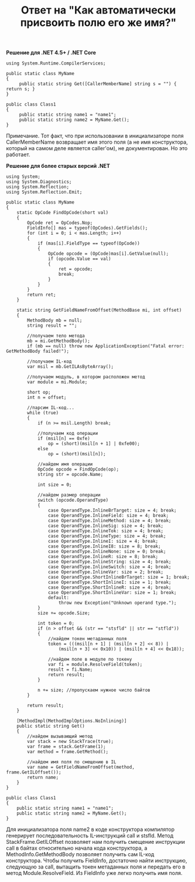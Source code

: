﻿---
title: "Ответ на \"Как автоматически присвоить полю его же имя?\""
se.owner.user_id: 240512
se.owner.display_name: "MSDN.WhiteKnight"
se.owner.link: "https://ru.stackoverflow.com/users/240512/msdn-whiteknight"
se.answer_id: 953109
se.question_id: 949643
se.post_type: answer
se.is_accepted: True
---
<p><strong>Решение для .NET 4.5+ / .NET Core</strong></p>

<pre><code>using System.Runtime.CompilerServices;

public static class MyName
{
     public static string Get([CallerMemberName] string s = "") { return s; }
}

public class Class1
{     
     public static string name1 = "name1";            
     public static string name2 = MyName.Get();            
}
</code></pre>

<p>Примечание. Тот факт, что при использовании в инициализаторе поля CallerMemberName возвращает имя этого поля (а не имя конструктора, который на самом деле является caller'ом), не документирован. Но это работает.</p>

<p><strong>Решение для более старых версий .NET</strong></p>

<pre><code>using System;
using System.Diagnostics;
using System.Reflection;
using System.Reflection.Emit;

public static class MyName
{
    static OpCode FindOpCode(short val)
    {
        OpCode ret = OpCodes.Nop;
        FieldInfo[] mas = typeof(OpCodes).GetFields();
        for (int i = 0; i &lt; mas.Length; i++)
        {
            if (mas[i].FieldType == typeof(OpCode))
            {
                OpCode opcode = (OpCode)mas[i].GetValue(null);
                if (opcode.Value == val)
                {
                    ret = opcode;
                    break;
                }
            }
        }
        return ret;
    }

    static string GetFieldNameFromOffset(MethodBase mi, int offset)
    {
        MethodBody mb = null;
        string result = "";

        //получаем тело метода                
        mb = mi.GetMethodBody();
        if (mb == null) throw new ApplicationException("Fatal error: GetMethodBody failed!");

        //получаем IL-код
        var msil = mb.GetILAsByteArray();

        //получаем модуль, в котором расположен метод
        var module = mi.Module;

        short op;
        int n = offset;

        //парсим IL-код...
        while (true)
        {
            if (n &gt;= msil.Length) break;

            //получаем код операции
            if (msil[n] == 0xfe)
                op = (short)(msil[n + 1] | 0xfe00);
            else
                op = (short)(msil[n]);

            //найдем имя операции
            OpCode opcode = FindOpCode(op);
            string str = opcode.Name;

            int size = 0;

            //найдем размер операции
            switch (opcode.OperandType)
            {
                case OperandType.InlineBrTarget: size = 4; break;
                case OperandType.InlineField: size = 4; break;
                case OperandType.InlineMethod: size = 4; break;
                case OperandType.InlineSig: size = 4; break;
                case OperandType.InlineTok: size = 4; break;
                case OperandType.InlineType: size = 4; break;
                case OperandType.InlineI: size = 4; break;
                case OperandType.InlineI8: size = 8; break;
                case OperandType.InlineNone: size = 0; break;
                case OperandType.InlineR: size = 8; break;
                case OperandType.InlineString: size = 4; break;
                case OperandType.InlineSwitch: size = 4; break;
                case OperandType.InlineVar: size = 2; break;
                case OperandType.ShortInlineBrTarget: size = 1; break;
                case OperandType.ShortInlineI: size = 1; break;
                case OperandType.ShortInlineR: size = 4; break;
                case OperandType.ShortInlineVar: size = 1; break;
                default:
                    throw new Exception("Unknown operand type.");
            }
            size += opcode.Size;

            int token = 0;
            if (n &gt; offset &amp;&amp; (str == "stsfld" || str == "stfld"))
            {
                //найдем токен метаданных поля
                token = (((msil[n + 1] | (msil[n + 2] &lt;&lt; 8)) |
                    (msil[n + 3] &lt;&lt; 0x10)) | (msil[n + 4] &lt;&lt; 0x18));

                //найдем поле в модуле по токену
                var fi = module.ResolveField(token);
                result = fi.Name;
                return result;
            }

            n += size; //пропускаем нужное число байтов
        }

        return result;
    }

    [MethodImpl(MethodImplOptions.NoInlining)]
    public static string Get()
    {               
        //найдем вызывающий метод
        var stack = new StackTrace(true);                
        var frame = stack.GetFrame(1);  
        var method = frame.GetMethod();

        //найдем имя поля по смещению в IL
        var name = GetFieldNameFromOffset(method, frame.GetILOffset());
        return name;
    }
}

public class Class1
{     
    public static string name1 = "name1";            
    public static string name2 = MyName.Get();            
}
</code></pre>

<p>Для инициализатора поля name2 в коде конструктора компилятор генерирует последовательность IL-инструкций call и stsfld. Метод StackFrame.GetILOffset позволяет нам получить смещение инструкции call в байтах относительно начала кода конструктора, а MethodInfo.GetMethodBody позволяет получить сам IL-код конструктора. Чтобы получить FieldInfo, достаточно найти инструкцию, следующую за call, вытащить токен метаданных поля и передать его в метод Module.ResolveField. Из FieldInfo уже легко получить имя поля.</p>
